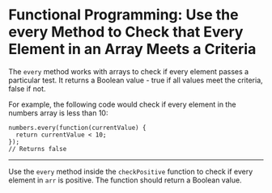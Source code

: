 # Functional Programming: Use the every Method to Check that Every Element in an Array Meets a Criteria

The `every` method works with arrays to check if every element passes a particular test. It returns a Boolean value - true if all values meet the criteria, false if not.

For example, the following code would check if every element in the numbers array is less than 10:

```var numbers = [1, 5, 8, 0, 10, 11];
numbers.every(function(currentValue) {
  return currentValue < 10;
});
// Returns false
```

***

Use the `every` method inside the `checkPositive` function to check if every element in `arr` is positive. The function should return a Boolean value.
